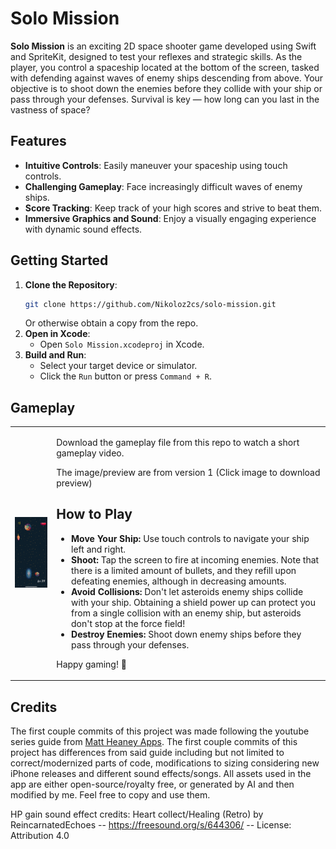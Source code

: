 # Solo Mission

**Solo Mission** is an exciting 2D space shooter game developed using Swift and SpriteKit, designed to test your reflexes and strategic skills. As the player, you control a spaceship located at the bottom of the screen, tasked with defending against waves of enemy ships descending from above. Your objective is to shoot down the enemies before they collide with your ship or pass through your defenses. Survival is key — how long can you last in the vastness of space?

## Features

- **Intuitive Controls**: Easily maneuver your spaceship using touch controls.
- **Challenging Gameplay**: Face increasingly difficult waves of enemy ships.
- **Score Tracking**: Keep track of your high scores and strive to beat them.
- **Immersive Graphics and Sound**: Enjoy a visually engaging experience with dynamic sound effects.

## Getting Started

1. **Clone the Repository**:
   ```sh
   git clone https://github.com/Nikoloz2cs/solo-mission.git
   ```
   Or otherwise obtain a copy from the repo.
2. **Open in Xcode**:
   - Open `Solo Mission.xcodeproj` in Xcode.
3. **Build and Run**:
   - Select your target device or simulator.
   - Click the `Run` button or press `Command + R`.

## Gameplay

<table>
  <tr>
    <td>
      <a href="https://github.com/Nikoloz2cs/Solo-Mission/raw/main/Solo_Mission_Gameplay.mov">
        <img src="Solo_Mission_GameplayThumbnail.PNG" alt="Watch the video" width="200"/>
      </a>
    </td>
    <td>
      <p>Download the gameplay file from this repo to watch a short gameplay video.</p>
       <p> The image/preview are from version 1 (Click image to download preview) </p>
      <h2>How to Play</h2>
      <ul>
        <li><strong>Move Your Ship:</strong> Use touch controls to navigate your ship left and right.</li>
        <li><strong>Shoot:</strong> Tap the screen to fire at incoming enemies. Note that there is a limited amount of bullets, and they refill upon defeating enemies, although in decreasing amounts.</li>
        <li><strong>Avoid Collisions:</strong> Don't let asteroids enemy ships collide with your ship. Obtaining a shield power up can protect you from a single collision with an enemy ship, but asteroids don't stop at the force field!</li>
        <li><strong>Destroy Enemies:</strong> Shoot down enemy ships before they pass through your defenses.</li>
      </ul>
      <p>Happy gaming! 🚀</p>
    </td>
  </tr>
</table>

## Credits
The first couple commits of this project was made following the youtube series guide from [Matt Heaney Apps](https://www.youtube.com/@MattHeaneyApps). 
The first couple commits of this project has differences from said guide including but not limited to correct/modernized parts of code, 
modifications to sizing considering new iPhone releases and different sound effects/songs. All assets used in the app are either open-source/royalty free, or generated by AI and then modified by me. Feel free to copy and use them. 

HP gain sound effect credits:
Heart collect/Healing (Retro) by ReincarnatedEchoes -- https://freesound.org/s/644306/ -- License: Attribution 4.0
